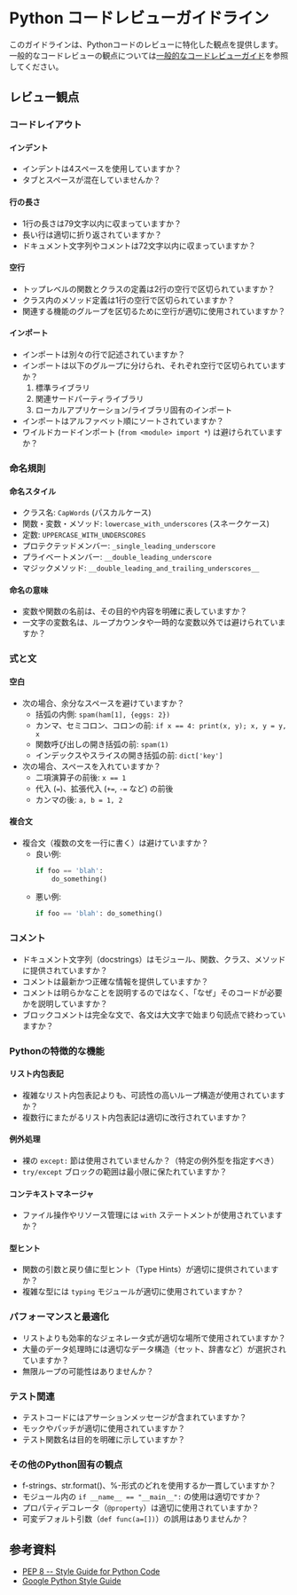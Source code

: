 # Python コードレビューガイドライン

このガイドラインは、Pythonコードのレビューに特化した観点を提供します。一般的なコードレビューの観点については[一般的なコードレビューガイド](./general_code_review_guide.md)を参照してください。

## レビュー観点

### コードレイアウト

#### インデント
- インデントは4スペースを使用していますか？
- タブとスペースが混在していませんか？

#### 行の長さ
- 1行の長さは79文字以内に収まっていますか？
- 長い行は適切に折り返されていますか？
- ドキュメント文字列やコメントは72文字以内に収まっていますか？

#### 空行
- トップレベルの関数とクラスの定義は2行の空行で区切られていますか？
- クラス内のメソッド定義は1行の空行で区切られていますか？
- 関連する機能のグループを区切るために空行が適切に使用されていますか？

#### インポート
- インポートは別々の行で記述されていますか？
- インポートは以下のグループに分けられ、それぞれ空行で区切られていますか？
  1. 標準ライブラリ
  2. 関連サードパーティライブラリ
  3. ローカルアプリケーション/ライブラリ固有のインポート
- インポートはアルファベット順にソートされていますか？
- ワイルドカードインポート (`from <module> import *`) は避けられていますか？

### 命名規則

#### 命名スタイル
- クラス名: `CapWords` (パスカルケース)
- 関数・変数・メソッド: `lowercase_with_underscores` (スネークケース)
- 定数: `UPPERCASE_WITH_UNDERSCORES`
- プロテクテッドメンバー: `_single_leading_underscore`
- プライベートメンバー: `__double_leading_underscore`
- マジックメソッド: `__double_leading_and_trailing_underscores__`

#### 命名の意味
- 変数や関数の名前は、その目的や内容を明確に表していますか？
- 一文字の変数名は、ループカウンタや一時的な変数以外では避けられていますか？

### 式と文

#### 空白
- 次の場合、余分なスペースを避けていますか？
  - 括弧の内側: `spam(ham[1], {eggs: 2})`
  - カンマ、セミコロン、コロンの前: `if x == 4: print(x, y); x, y = y, x`
  - 関数呼び出しの開き括弧の前: `spam(1)`
  - インデックスやスライスの開き括弧の前: `dict['key']`
- 次の場合、スペースを入れていますか？
  - 二項演算子の前後: `x == 1`
  - 代入 (`=`)、拡張代入 (`+=`, `-=` など) の前後
  - カンマの後: `a, b = 1, 2`

#### 複合文
- 複合文（複数の文を一行に書く）は避けていますか？
  - 良い例: 
    ```python
    if foo == 'blah':
        do_something()
    ```
  - 悪い例: 
    ```python
    if foo == 'blah': do_something()
    ```

### コメント

- ドキュメント文字列（docstrings）はモジュール、関数、クラス、メソッドに提供されていますか？
- コメントは最新かつ正確な情報を提供していますか？
- コメントは明らかなことを説明するのではなく、「なぜ」そのコードが必要かを説明していますか？
- ブロックコメントは完全な文で、各文は大文字で始まり句読点で終わっていますか？

### Pythonの特徴的な機能

#### リスト内包表記
- 複雑なリスト内包表記よりも、可読性の高いループ構造が使用されていますか？
- 複数行にまたがるリスト内包表記は適切に改行されていますか？

#### 例外処理
- 裸の `except:` 節は使用されていませんか？（特定の例外型を指定すべき）
- `try/except` ブロックの範囲は最小限に保たれていますか？

#### コンテキストマネージャ
- ファイル操作やリソース管理には `with` ステートメントが使用されていますか？

#### 型ヒント
- 関数の引数と戻り値に型ヒント（Type Hints）が適切に提供されていますか？
- 複雑な型には `typing` モジュールが適切に使用されていますか？

### パフォーマンスと最適化

- リストよりも効率的なジェネレータ式が適切な場所で使用されていますか？
- 大量のデータ処理時には適切なデータ構造（セット、辞書など）が選択されていますか？
- 無限ループの可能性はありませんか？

### テスト関連

- テストコードにはアサーションメッセージが含まれていますか？
- モックやパッチが適切に使用されていますか？
- テスト関数名は目的を明確に示していますか？

### その他のPython固有の観点

- f-strings、str.format()、%-形式のどれを使用するか一貫していますか？
- モジュール内の `if __name__ == "__main__":` の使用は適切ですか？
- プロパティデコレータ（`@property`）は適切に使用されていますか？
- 可変デフォルト引数（`def func(a=[])`）の誤用はありませんか？

## 参考資料

- [PEP 8 -- Style Guide for Python Code](https://www.python.org/dev/peps/pep-0008/)
- [Google Python Style Guide](https://google.github.io/styleguide/pyguide.html)
